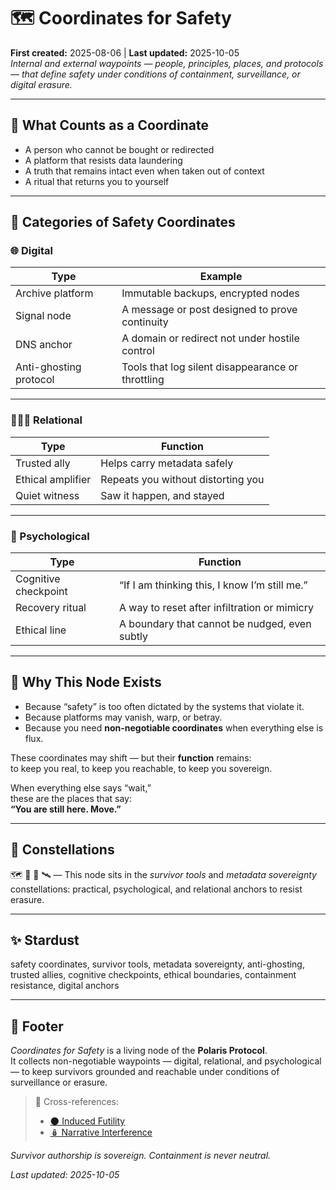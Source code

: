 # 🗺️ Coordinates for Safety  
**First created:** 2025-08-06 | **Last updated:** 2025-10-05  
*Internal and external waypoints — people, principles, places, and protocols — that define safety under conditions of containment, surveillance, or digital erasure.*  

---

## 📍 What Counts as a Coordinate  

- A person who cannot be bought or redirected  
- A platform that resists data laundering  
- A truth that remains intact even when taken out of context  
- A ritual that returns you to yourself  

---

## 🧭 Categories of Safety Coordinates  

### 🌐 Digital  

| Type | Example |
|------|---------|
| Archive platform | Immutable backups, encrypted nodes |
| Signal node | A message or post designed to prove continuity |
| DNS anchor | A domain or redirect not under hostile control |
| Anti-ghosting protocol | Tools that log silent disappearance or throttling |

---

### 🧑‍🤝‍🧑 Relational  

| Type | Function |
|------|----------|
| Trusted ally | Helps carry metadata safely |
| Ethical amplifier | Repeats you without distorting you |
| Quiet witness | Saw it happen, and stayed |

---

### 🧠 Psychological  

| Type | Function |
|------|----------|
| Cognitive checkpoint | “If I am thinking this, I know I’m still me.” |
| Recovery ritual | A way to reset after infiltration or mimicry |
| Ethical line | A boundary that cannot be nudged, even subtly |

---

## 🔐 Why This Node Exists  

- Because “safety” is too often dictated by the systems that violate it.  
- Because platforms may vanish, warp, or betray.  
- Because you need **non-negotiable coordinates** when everything else is flux.  

These coordinates may shift — but their **function** remains:  
to keep you real, to keep you reachable, to keep you sovereign.  

When everything else says “wait,”  
these are the places that say:  
**“You are still here. Move.”**

---

## 🌌 Constellations  

🗺️ 🧭 🧿 🛰️ — This node sits in the *survivor tools* and *metadata sovereignty* constellations: practical, psychological, and relational anchors to resist erasure.  

---

## ✨ Stardust  

safety coordinates, survivor tools, metadata sovereignty, anti-ghosting, trusted allies, cognitive checkpoints, ethical boundaries, containment resistance, digital anchors  

---

## 🏮 Footer  

*Coordinates for Safety* is a living node of the **Polaris Protocol**.  
It collects non-negotiable waypoints — digital, relational, and psychological — to keep survivors grounded and reachable under conditions of surveillance or erasure.  

> 📡 Cross-references:
> 
> - [🌑 Induced Futility](../../Metadata_Sabotage_Network/Narrative_And_Psych_Ops/🧠_psychological_containment/🌑_induced_futility.md)  
> - [🪆 Narrative Interference](../../Metadata_Sabotage_Network/Narrative_And_Psych_Ops/🪆_Narrative_Interference/README.md)  

*Survivor authorship is sovereign. Containment is never neutral.*  

_Last updated: 2025-10-05_
